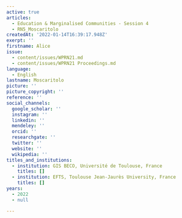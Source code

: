 ```yaml
---
active: true
articles:
  - Education & Marginalised Communities - Session 4
  - RN5_Moscaritolo
createdAt: '2022-01-14T16:39:17.948Z'
exerpt: ''
firstname: Alice
issue:
  - content/issues/WPRN21.md
  - content/issues/WPRN21 Proceedings.md
language:
  - English
lastname: Moscaritolo
picture: ''
picture_copyright: ''
reference: ''
social_channels:
  google_scholar: ''
  instagram: ''
  linkedin: ''
  mendeley: ''
  orcid: ''
  researchgate: ''
  twitter: ''
  website: ''
  wikipedia: ''
titles_and_institutions:
  - institution: GIS BECO, Université de Toulouse, France
    titles: []
  - institution: EFTS, Toulouse Jean-Jaurès University, France
    titles: []
years:
  - 2022
  - null

---
```

